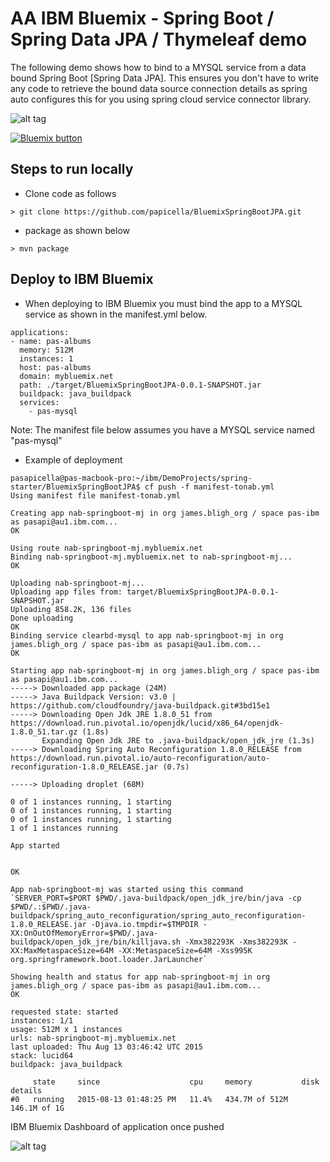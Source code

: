 <h1> AA IBM Bluemix - Spring Boot / Spring Data JPA / Thymeleaf demo </h1>

The following demo shows how to bind to a MYSQL service from a data bound Spring Boot [Spring Data JPA]. 
This ensures you don't have to write any code to retrieve the bound data source connection details as 
spring auto configures this for you using spring cloud service connector library.

![alt tag](https://dl.dropboxusercontent.com/u/15829935/albums-view-bluemix.png)

<a href="https://bluemix.net/deploy?repository=https://github.com/papicella/BluemixSpringBootJPA" target="_blank"><img src="http://bluemix.net/deploy/button.png" alt="Bluemix button" /></a>

<h2> Steps to run locally </h2>

- Clone code as follows

```
> git clone https://github.com/papicella/BluemixSpringBootJPA.git
```

- package as shown below

```
> mvn package
```

<h2> Deploy to IBM Bluemix </h2>

- When deploying to IBM Bluemix you must bind the app to a MYSQL service as shown in the manifest.yml below.

```
applications:
- name: pas-albums
  memory: 512M
  instances: 1
  host: pas-albums
  domain: mybluemix.net
  path: ./target/BluemixSpringBootJPA-0.0.1-SNAPSHOT.jar
  buildpack: java_buildpack
  services:
    - pas-mysql
```

Note: The manifest file below assumes you have a MYSQL service named "pas-mysql"

- Example of deployment

```
pasapicella@pas-macbook-pro:~/ibm/DemoProjects/spring-starter/BluemixSpringBootJPA$ cf push -f manifest-tonab.yml
Using manifest file manifest-tonab.yml

Creating app nab-springboot-mj in org james.bligh_org / space pas-ibm as pasapi@au1.ibm.com...
OK

Using route nab-springboot-mj.mybluemix.net
Binding nab-springboot-mj.mybluemix.net to nab-springboot-mj...
OK

Uploading nab-springboot-mj...
Uploading app files from: target/BluemixSpringBootJPA-0.0.1-SNAPSHOT.jar
Uploading 858.2K, 136 files
Done uploading
OK
Binding service clearbd-mysql to app nab-springboot-mj in org james.bligh_org / space pas-ibm as pasapi@au1.ibm.com...
OK

Starting app nab-springboot-mj in org james.bligh_org / space pas-ibm as pasapi@au1.ibm.com...
-----> Downloaded app package (24M)
-----> Java Buildpack Version: v3.0 | https://github.com/cloudfoundry/java-buildpack.git#3bd15e1
-----> Downloading Open Jdk JRE 1.8.0_51 from https://download.run.pivotal.io/openjdk/lucid/x86_64/openjdk-1.8.0_51.tar.gz (1.8s)
       Expanding Open Jdk JRE to .java-buildpack/open_jdk_jre (1.3s)
-----> Downloading Spring Auto Reconfiguration 1.8.0_RELEASE from https://download.run.pivotal.io/auto-reconfiguration/auto-reconfiguration-1.8.0_RELEASE.jar (0.7s)

-----> Uploading droplet (68M)

0 of 1 instances running, 1 starting
0 of 1 instances running, 1 starting
0 of 1 instances running, 1 starting
1 of 1 instances running

App started


OK

App nab-springboot-mj was started using this command `SERVER_PORT=$PORT $PWD/.java-buildpack/open_jdk_jre/bin/java -cp $PWD/.:$PWD/.java-buildpack/spring_auto_reconfiguration/spring_auto_reconfiguration-1.8.0_RELEASE.jar -Djava.io.tmpdir=$TMPDIR -XX:OnOutOfMemoryError=$PWD/.java-buildpack/open_jdk_jre/bin/killjava.sh -Xmx382293K -Xms382293K -XX:MaxMetaspaceSize=64M -XX:MetaspaceSize=64M -Xss995K org.springframework.boot.loader.JarLauncher`

Showing health and status for app nab-springboot-mj in org james.bligh_org / space pas-ibm as pasapi@au1.ibm.com...
OK

requested state: started
instances: 1/1
usage: 512M x 1 instances
urls: nab-springboot-mj.mybluemix.net
last uploaded: Thu Aug 13 03:46:42 UTC 2015
stack: lucid64
buildpack: java_buildpack

     state     since                    cpu     memory           disk           details
#0   running   2015-08-13 01:48:25 PM   11.4%   434.7M of 512M   146.1M of 1G
```

IBM Bluemix Dashboard of application once pushed

![alt tag](https://dl.dropboxusercontent.com/u/15829935/bluemix-console-albums.png)
